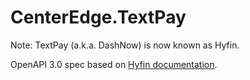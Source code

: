 # CenterEdge.TextPay

Note: TextPay (a.k.a. DashNow) is now known as Hyfin.

OpenAPI 3.0 spec based on [Hyfin documentation](https://centeredge.hyfin.app/docs/2.0c/introduction).
